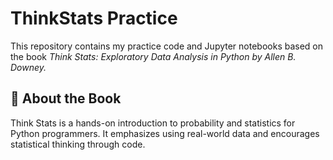 # ThinkStats Practice

This repository contains my practice code and Jupyter notebooks based on the book _Think Stats: Exploratory Data Analysis in Python by Allen B. Downey._

## 📘 About the Book

Think Stats is a hands-on introduction to probability and statistics for Python programmers. It emphasizes using real-world data and encourages statistical thinking through code.
